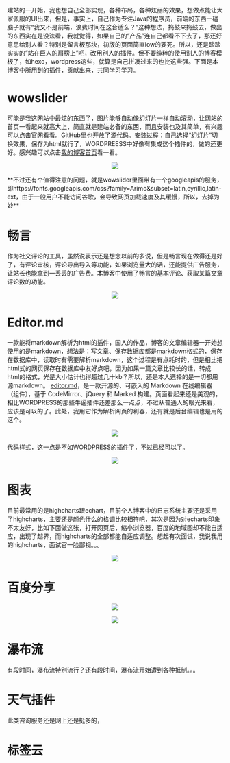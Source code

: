 建站的一开始，我也想自己全部实现，各种布局，各种炫丽的效果，想做点能让大家佩服的UI出来，但是，事实上，自己作为专注Java的程序员，前端的东西一碰脑子就有“我又不是前端，浪费时间在这合适么？”这种想法，捣鼓来捣鼓去，做出的东西实在是没法看，我就觉得，如果自己的“产品”连自己都看不下去了，那还好意思给别人看？特别是留言板那块，初版的页面简直low的要死。所以，还是踏踏实实的“站在巨人的肩膀上”吧，改用别人的插件。但不要纯粹的使用别人的博客模板了，如hexo，wordpress这些，就算是自己拼凑过来的也比这些强。下面是本博客中所用到的插件，贡献出来，共同学习学习。

# wowslider
可能是我这网站中最炫的东西了，图片能够自动像幻灯片一样自动滚动，让网站的首页一看起来就高大上，简直就是建站必备的东西，而且安装也及其简单，有兴趣可以点击[官网](http://wowslider.com/)看看。GitHub里也开放了[源代码](https://github.com/WOWSlider/WOWSlider)。安装过程：自己选择“幻灯片”切换效果，保存为html就行了，WORDPREESS中好像有集成这个插件的，做的还更好。感兴趣可以点击[我的博客首页](http://www.wenzhihuai.com)看一看。
<div align="center">

![](http://image.wenzhihuai.com/images/20171121023427.png)

</div>
**不过还有个值得注意的问题，就是wowslider里面带有一个googleapis的服务，即https://fonts.googleapis.com/css?family=Arimo&subset=latin,cyrillic,latin-ext，由于一般用户不能访问谷歌，会导致网页加载速度及其缓慢，所以，去掉为妙**

# 畅言
作为社交评论的工具，虽然说表示还是想念以前的多说，但是畅言现在做得还是好了，有评论审核，评论导出导入等功能，如果浏览量大的话，还能提供广告服务，让站长也能拿到一丢丢的广告费。本博客中使用了畅言的基本评论、获取某篇文章评论数的功能。
<div align="center">

![](http://image.wenzhihuai.com/images/20171121024358.png)

</div>


# Editor.md
一款能将markdown解析为html的插件，国人的作品，博客的文章编辑器一开始想使用的是markdown，想法是：写文章、保存数据库都是markdown格式的，保存在数据库中，读取时有需要解析markdown，这个过程是有点耗时的，但是相比把html式的网页保存在数据库中友好点吧，因为如果一篇文章比较长的话，转成html的格式，光是大小估计也得超过几十kb？所以，还是本人选择的是一切都用源markdown。
[editor.md](https://github.com/pandao/editor.md)，是一款开源的、可嵌入的 Markdown 在线编辑器（组件），基于 CodeMirror、jQuery 和 Marked 构建。页面看起来还是美观的，相比WORDPRESS的那些牛逼插件还差那么一点点，不过从普通人的眼光来看，应该是可以的了。此处，我用它作为解析网页的利器，还有就是后台编辑也是用的这个。
<div align="center">

![](http://image.wenzhihuai.com/images/20171122030819.png)

</div>
 
代码样式，这一点是不如WORDPRESS的插件了，不过已经可以了。
<div align="center">

![](http://image.wenzhihuai.com/images/20171122034349.png)

</div>



                                                                                                                                                                                                                                                               


# 图表
目前最常用的是highcharts跟echart，目前个人博客中的日志系统主要还是采用了highcharts，主要还是颜色什么的格调比较相符吧，其次是因为对echarts印象不太友好，比如下面做这张，打开网页后，缩小浏览器，百度的地域图却不能自适应，出现了越界，而highcharts的全部都能自适应调整。想起有次面试，我说我用的highcharts，面试官一脸鄙视。。。
<div align="center">

![](http://image.wenzhihuai.com/images/20171121023342.png)

</div>

# 百度分享
<div align="center">

![](http://image.wenzhihuai.com/images/20171121022116.png)

</div>

<div align="center">

![](http://image.wenzhihuai.com/images/20171121022131.png)

</div>


# 瀑布流
有段时间，瀑布流特别流行？还有段时间，瀑布流开始遭到各种抵制。。。

# 天气插件
此类咨询服务还是网上还是挺多的，

# 标签云


